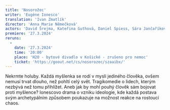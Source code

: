 ```yaml
---
title: 'Nosorožec'
writer: 'Eugène Ionesco'
translation: 'Ivan Zmatlík'
director: 'Anna Marie Němečková'
actors: 'David Šrejma, Kateřina Guthová, Daniel Spiess, Sára Jančaříková, Štěpán Krafka, Taťána Felix Tschorn, Eliška Brejchová'
premiere: '27.3.2024'
reruns:
  -  
    date: '27.3.2024'
    time: '20:00'
    place: 'H2O - bytové divadlo v Košické - zrušeno pro nemoc'
    ticket: 'https://goout.net/cs/nosorozec/szaaibx/'
---
```

Nekrmte holuby.  Každá myšlenka se rodí v mysli jediného člověka, ovšem nemusí trvat dlouho, než pohltí celý svět. Tragikomedie o lidech, kterým nezbývá než tomu přihlížet. Aneb jak by mohl pouhý člověk sám bojovat proti myšlence?  Ionescovo drama o vzniku ideologie, kde každá postava svým archetypálním způsobem poukazuje na možnost reakce na rostoucí chaos.
